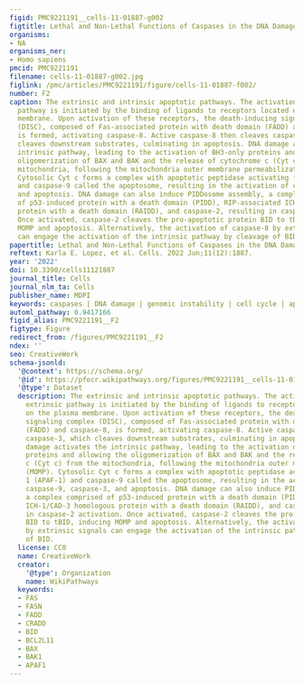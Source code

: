 ```yaml
---
figid: PMC9221191__cells-11-01887-g002
figtitle: Lethal and Non-Lethal Functions of Caspases in the DNA Damage Response
organisms:
- NA
organisms_ner:
- Homo sapiens
pmcid: PMC9221191
filename: cells-11-01887-g002.jpg
figlink: /pmc/articles/PMC9221191/figure/cells-11-01887-f002/
number: F2
caption: The extrinsic and intrinsic apoptotic pathways. The activation of the extrinsic
  pathway is initiated by the binding of ligands to receptors located on the plasma
  membrane. Upon activation of these receptors, the death-inducing signaling complex
  (DISC), composed of Fas-associated protein with death domain (FADD) and caspase-8,
  is formed, activating caspase-8. Active caspase-8 then cleaves caspase-3, which
  cleaves downstream substrates, culminating in apoptosis. DNA damage activates the
  intrinsic pathway, leading to the activation of BH3-only proteins and allowing the
  oligomerization of BAX and BAK and the release of cytochrome c (Cyt c) from the
  mitochondria, following the mitochondria outer membrane permeabilization (MOMP).
  Cytosolic Cyt c forms a complex with apoptotic peptidase activating factor 1 (APAF-1)
  and caspase-9 called the apoptosome, resulting in the activation of caspase-9, caspase-3,
  and apoptosis. DNA damage can also induce PIDDosome assembly, a complex comprised
  of p53-induced protein with a death domain (PIDD), RIP-associated ICH-1/CAD-3 homologous
  protein with a death domain (RAIDD), and caspase-2, resulting in caspase-2 activation.
  Once activated, caspase-2 cleaves the pro-apoptotic protein BID to tBID, inducing
  MOMP and apoptosis. Alternatively, the activation of caspase-8 by extrinsic signals
  can engage the activation of the intrinsic pathway by cleavage of BID.
papertitle: Lethal and Non-Lethal Functions of Caspases in the DNA Damage Response.
reftext: Karla E. Lopez, et al. Cells. 2022 Jun;11(12):1887.
year: '2022'
doi: 10.3390/cells11121887
journal_title: Cells
journal_nlm_ta: Cells
publisher_name: MDPI
keywords: caspases | DNA damage | genomic instability | cell cycle | apoptosis
automl_pathway: 0.9417166
figid_alias: PMC9221191__F2
figtype: Figure
redirect_from: /figures/PMC9221191__F2
ndex: ''
seo: CreativeWork
schema-jsonld:
  '@context': https://schema.org/
  '@id': https://pfocr.wikipathways.org/figures/PMC9221191__cells-11-01887-g002.html
  '@type': Dataset
  description: The extrinsic and intrinsic apoptotic pathways. The activation of the
    extrinsic pathway is initiated by the binding of ligands to receptors located
    on the plasma membrane. Upon activation of these receptors, the death-inducing
    signaling complex (DISC), composed of Fas-associated protein with death domain
    (FADD) and caspase-8, is formed, activating caspase-8. Active caspase-8 then cleaves
    caspase-3, which cleaves downstream substrates, culminating in apoptosis. DNA
    damage activates the intrinsic pathway, leading to the activation of BH3-only
    proteins and allowing the oligomerization of BAX and BAK and the release of cytochrome
    c (Cyt c) from the mitochondria, following the mitochondria outer membrane permeabilization
    (MOMP). Cytosolic Cyt c forms a complex with apoptotic peptidase activating factor
    1 (APAF-1) and caspase-9 called the apoptosome, resulting in the activation of
    caspase-9, caspase-3, and apoptosis. DNA damage can also induce PIDDosome assembly,
    a complex comprised of p53-induced protein with a death domain (PIDD), RIP-associated
    ICH-1/CAD-3 homologous protein with a death domain (RAIDD), and caspase-2, resulting
    in caspase-2 activation. Once activated, caspase-2 cleaves the pro-apoptotic protein
    BID to tBID, inducing MOMP and apoptosis. Alternatively, the activation of caspase-8
    by extrinsic signals can engage the activation of the intrinsic pathway by cleavage
    of BID.
  license: CC0
  name: CreativeWork
  creator:
    '@type': Organization
    name: WikiPathways
  keywords:
  - FAS
  - FASN
  - FADD
  - CRADD
  - BID
  - BCL2L11
  - BAX
  - BAK1
  - APAF1
---
```

